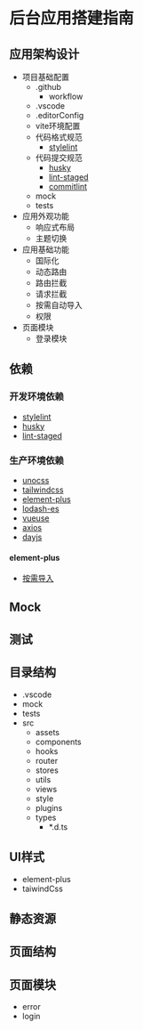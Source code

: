 # 后台应用搭建指南

## 应用架构设计

- 项目基础配置
  - .github
    - workflow
  - .vscode
  - .editorConfig
  - vite环境配置
  - 代码格式规范
    - [stylelint](https://stylelint.io/user-guide/get-started)
  - 代码提交规范
    - [husky](https://typicode.github.io/husky/)
    - [lint-staged](https://www.npmjs.com/package/lint-staged)
    - [commitlint](https://commitlint.js.org)
  - mock
  - tests
- 应用外观功能
  - 响应式布局
  - 主题切换
- 应用基础功能
  - 国际化
  - 动态路由
  - 路由拦截
  - 请求拦截
  - 按需自动导入
  - 权限
- 页面模块
  - 登录模块

## 依赖

### 开发环境依赖

- [stylelint]()
- [husky]()
- [lint-staged]()

### 生产环境依赖

- [unocss](https://unocss.dev/guide/)
- [tailwindcss](https://tailwindui.com/documentation)
- [element-plus](http://element-plus.org/zh-CN/guide/design.html)
- [lodash-es]()
- [vueuse](https://vueuse.org/guide/)
- [axios](https://www.axios-http.cn/docs/intro)
- [dayjs](https://day.js.org/zh-CN/)

#### element-plus

- [按需导入](http://element-plus.org/zh-CN/guide/quickstart.html#按需导入)

## Mock

## 测试

## 目录结构

- .vscode
- mock
- tests
- src
  - assets
  - components
  - hooks
  - router
  - stores
  - utils
  - views
  - style
  - plugins
  - types
    - *.d.ts

## UI样式

- element-plus
- taiwindCss

## 静态资源

## 页面结构

## 页面模块

- error
- login
